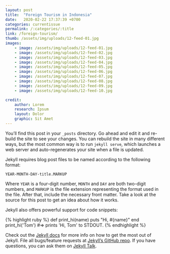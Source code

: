 ```yaml
---
layout: post
title:  "Foreign Tourism in Indonesia"
date:   2020-02-22 17:37:39 +0700
categories: currentissue
permalink: /:categories/:title
link: /foreign-tourism/
thumb: /assets/img/uploads/12-feed-01.jpg
images:
    - image: /assets/img/uploads/12-feed-01.jpg
    - image: /assets/img/uploads/12-feed-02.jpg
    - image: /assets/img/uploads/12-feed-03.jpg
    - image: /assets/img/uploads/12-feed-04.jpg
    - image: /assets/img/uploads/12-feed-05.jpg
    - image: /assets/img/uploads/12-feed-06.jpg
    - image: /assets/img/uploads/12-feed-07.jpg
    - image: /assets/img/uploads/12-feed-08.jpg
    - image: /assets/img/uploads/12-feed-09.jpg
    - image: /assets/img/uploads/12-feed-10.jpg

credit:
    author: Lorem
    research: Ipsum
    layout: Dolor
    graphic: Sit Amet
---
```

You’ll find this post in your `_posts` directory. Go ahead and edit it and re-build the site to see your changes. You can rebuild the site in many different ways, but the most common way is to run `jekyll serve`, which launches a web server and auto-regenerates your site when a file is updated.

Jekyll requires blog post files to be named according to the following format:

`YEAR-MONTH-DAY-title.MARKUP`

Where `YEAR` is a four-digit number, `MONTH` and `DAY` are both two-digit numbers, and `MARKUP` is the file extension representing the format used in the file. After that, include the necessary front matter. Take a look at the source for this post to get an idea about how it works.

Jekyll also offers powerful support for code snippets:

{% highlight ruby %}
def print_hi(name)
  puts "Hi, #{name}"
end
print_hi('Tom')
#=> prints 'Hi, Tom' to STDOUT.
{% endhighlight %}

Check out the [Jekyll docs][jekyll-docs] for more info on how to get the most out of Jekyll. File all bugs/feature requests at [Jekyll’s GitHub repo][jekyll-gh]. If you have questions, you can ask them on [Jekyll Talk][jekyll-talk].

[jekyll-docs]: https://jekyllrb.com/docs/home
[jekyll-gh]:   https://github.com/jekyll/jekyll
[jekyll-talk]: https://talk.jekyllrb.com/
